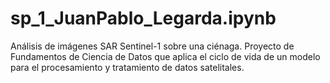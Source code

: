 # sp_1_JuanPablo_Legarda.ipynb
Análisis de imágenes SAR Sentinel-1 sobre una ciénaga. Proyecto de Fundamentos de Ciencia de Datos que aplica el ciclo de vida de un modelo para el procesamiento y tratamiento de datos satelitales.
